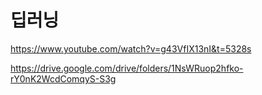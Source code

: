# 딥러닝

https://www.youtube.com/watch?v=g43VfIX13nI&t=5328s

https://drive.google.com/drive/folders/1NsWRuop2hfko-rY0nK2WcdComqyS-S3g